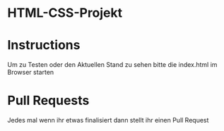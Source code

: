# HTML-CSS-Projekt

# Instructions

Um zu Testen oder den Aktuellen Stand zu sehen bitte die index.html im Browser starten

# Pull Requests

Jedes mal wenn ihr etwas finalisiert dann stellt ihr einen Pull Request

